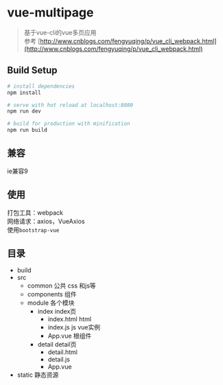 # vue-multipage

> 基于vue-cli的vue多页应用<br>
> 参考 [http://www.cnblogs.com/fengyuqing/p/vue_cli_webpack.html](http://www.cnblogs.com/fengyuqing/p/vue_cli_webpack.html)

## Build Setup

``` bash
# install dependencies
npm install

# serve with hot reload at localhost:8080
npm run dev

# build for production with minification
npm run build
```
## 兼容
ie兼容9

## 使用
打包工具：webpack <br>
网络请求：axios，VueAxios <br>
使用`bootstrap-vue`

## 目录

* build
* src
	* common    公共 css 和js等 
	* components    组件
	* module    各个模块
  		* index    index页
    		* index.html    html
    		* index.js    js vue实例
    		* App.vue     根组件
  		* detail    detail页
    		* detail.html
    		* detail.js
    		* App.vue
* static 静态资源

